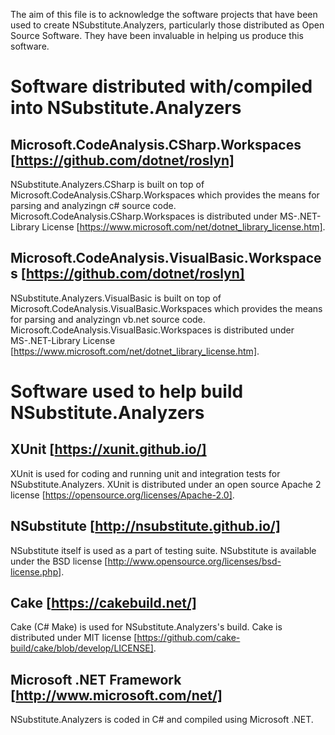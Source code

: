 The aim of this file is to acknowledge the software projects that have been used to create NSubstitute.Analyzers, particularly those distributed as Open Source Software. They have been invaluable in helping us produce this software.

# Software distributed with/compiled into NSubstitute.Analyzers

## Microsoft.CodeAnalysis.CSharp.Workspaces [https://github.com/dotnet/roslyn]
NSubstitute.Analyzers.CSharp is built on top of Microsoft.CodeAnalysis.CSharp.Workspaces which provides the means for parsing and analyzingn c# source code. Microsoft.CodeAnalysis.CSharp.Workspaces is distributed under MS-.NET-Library License [https://www.microsoft.com/net/dotnet_library_license.htm].

## Microsoft.CodeAnalysis.VisualBasic.Workspaces [https://github.com/dotnet/roslyn]
NSubstitute.Analyzers.VisualBasic is built on top of Microsoft.CodeAnalysis.VisualBasic.Workspaces which provides the means for parsing and analyzingn vb.net source code. Microsoft.CodeAnalysis.VisualBasic.Workspaces is distributed under MS-.NET-Library License [https://www.microsoft.com/net/dotnet_library_license.htm].

# Software used to help build NSubstitute.Analyzers

## XUnit [https://xunit.github.io/]
XUnit is used for coding and running unit and integration tests for NSubstitute.Analyzers. XUnit is distributed under an open source Apache 2 license [https://opensource.org/licenses/Apache-2.0].

## NSubstitute [http://nsubstitute.github.io/]
NSubstitute itself is used as a part of testing suite. NSubstitute is available under the BSD license [http://www.opensource.org/licenses/bsd-license.php].

## Cake [https://cakebuild.net/]
Cake (C# Make) is used for NSubstitute.Analyzers's build. Cake is distributed under MIT license [https://github.com/cake-build/cake/blob/develop/LICENSE].

## Microsoft .NET Framework [http://www.microsoft.com/net/]
NSubstitute.Analyzers is coded in C# and compiled using Microsoft .NET.
